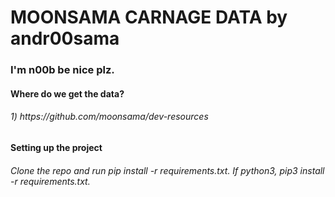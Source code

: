 # 
<h1> 
  MOONSAMA CARNAGE DATA by andr00sama 
</h1> 
<h3> 
  I'm n00b be nice plz. 
</h3>

<h4>
Where do we get the data? 
</h4>
<h6>
1) https://github.com/moonsama/dev-resources
</h6>

<h4>
Setting up the project
</h4>
<h6>
  Clone the repo and run pip install -r requirements.txt. If python3, pip3 install -r requirements.txt.
</h6>

